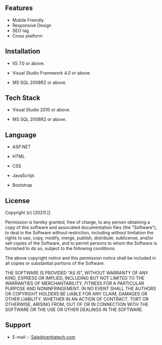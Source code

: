 
## Features

- Mobile Friendly 
- Responsive Design
- SEO tag
- Cross platform



  
## Installation

- IIS 7.0  or above.

- Visual Studio Framework 4.0 or above.

- MS SQL 2008R2 or above.

## Tech Stack

- Visual Studio 2010 or above.

- MS SQL 2008R2 or above.
  
## Language

- ASP.NET
- HTML

- CSS

- JavaScript
- Bootstrap


 



 





## License

Copyright (c) [2021] []

Permission is hereby granted, free of charge, to any person obtaining a copy
of this software and associated documentation files (the "Software"), to deal
in the Software without restriction, including without limitation the rights
to use, copy, modify, merge, publish, distribute, sublicense, and/or sell
copies of the Software, and to permit persons to whom the Software is
furnished to do so, subject to the following conditions:

The above copyright notice and this permission notice shall be included in all
copies or substantial portions of the Software.

THE SOFTWARE IS PROVIDED "AS IS", WITHOUT WARRANTY OF ANY KIND, EXPRESS OR
IMPLIED, INCLUDING BUT NOT LIMITED TO THE WARRANTIES OF MERCHANTABILITY,
FITNESS FOR A PARTICULAR PURPOSE AND NONINFRINGEMENT. IN NO EVENT SHALL THE
AUTHORS OR COPYRIGHT HOLDERS BE LIABLE FOR ANY CLAIM, DAMAGES OR OTHER
LIABILITY, WHETHER IN AN ACTION OF CONTRACT, TORT OR OTHERWISE, ARISING FROM,
OUT OF OR IN CONNECTION WITH THE SOFTWARE OR THE USE OR OTHER DEALINGS IN THE
SOFTWARE.

## Support

- E-mail :- Sale@centiatech.com
  
